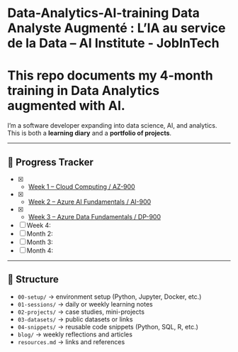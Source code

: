# Data-Analytics-AI-training Data Analyste Augmenté : L’IA au service de la Data – AI Institute - JobInTech 

# This repo documents my 4-month training in **Data Analytics augmented with AI**.  
I’m a software developer expanding into data science, AI, and analytics.  
This is both a **learning diary** and a **portfolio of projects**.

---

## 📅 Progress Tracker
- [x] - [Week 1 – Cloud Computing / AZ-900](01-sessions/week-01.md)
- [x] - [Week 2 – Azure AI Fundamentals / AI-900](02-sessions/week-02.md)
- [x] - [Week 3 – Azure Data Fundamentals / DP-900](03-sessions/week-03.md)
- [ ] Week 4:
- [ ] Month 2: 
- [ ] Month 3: 
- [ ] Month 4: 

---

## 📂 Structure
- `00-setup/` → environment setup (Python, Jupyter, Docker, etc.)  
- `01-sessions/` → daily or weekly learning notes  
- `02-projects/` → case studies, mini-projects  
- `03-datasets/` → public datasets or links  
- `04-snippets/` → reusable code snippets (Python, SQL, R, etc.)  
- `blog/` → weekly reflections and articles  
- `resources.md` → links and references  


